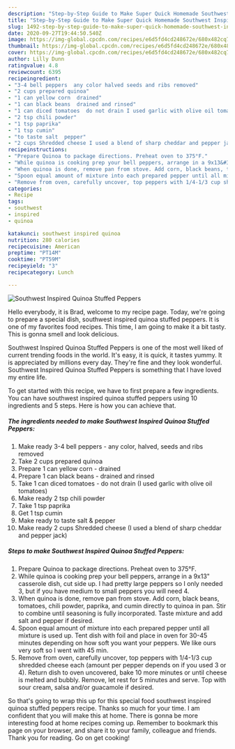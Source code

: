 ```yaml
---
description: "Step-by-Step Guide to Make Super Quick Homemade Southwest Inspired Quinoa Stuffed Peppers"
title: "Step-by-Step Guide to Make Super Quick Homemade Southwest Inspired Quinoa Stuffed Peppers"
slug: 1492-step-by-step-guide-to-make-super-quick-homemade-southwest-inspired-quinoa-stuffed-peppers
date: 2020-09-27T19:44:50.540Z
image: https://img-global.cpcdn.com/recipes/e6d5fd4cd248672e/680x482cq70/southwest-inspired-quinoa-stuffed-peppers-recipe-main-photo.jpg
thumbnail: https://img-global.cpcdn.com/recipes/e6d5fd4cd248672e/680x482cq70/southwest-inspired-quinoa-stuffed-peppers-recipe-main-photo.jpg
cover: https://img-global.cpcdn.com/recipes/e6d5fd4cd248672e/680x482cq70/southwest-inspired-quinoa-stuffed-peppers-recipe-main-photo.jpg
author: Lilly Dunn
ratingvalue: 4.8
reviewcount: 6395
recipeingredient:
- "3-4 bell peppers  any color halved seeds and ribs removed"
- "2 cups prepared quinoa"
- "1 can yellow corn  drained"
- "1 can black beans  drained and rinsed"
- "1 can diced tomatoes  do not drain I used garlic with olive oil tomatoes"
- "2 tsp chili powder"
- "1 tsp paprika"
- "1 tsp cumin"
- "to taste salt  pepper"
- "2 cups Shredded cheese I used a blend of sharp cheddar and pepper jack"
recipeinstructions:
- "Prepare Quinoa to package directions. Preheat oven to 375°F."
- "While quinoa is cooking prep your bell peppers, arrange in a 9x13&#34; casserole dish, cut side up. I had pretty large peppers so I only needed 3, but if you have medium to small peppers you will need 4."
- "When quinoa is done, remove pan from stove. Add corn, black beans, tomatoes, chili powder, paprika, and cumin directly to quinoa in pan. Stir to combine until seasoning is fully incorporated. Taste mixture and add salt and pepper if desired."
- "Spoon equal amount of mixture into each prepared pepper until all mixture is used up. Tent dish with foil and place in oven for 30-45 minutes depending on how soft you want your peppers. We like ours very soft so I went with 45 min."
- "Remove from oven, carefully uncover, top peppers with 1/4-1/3 cup shredded cheese each (amount per pepper depends on if you used 3 or 4). Return dish to oven uncovered, bake 10 more minutes or until cheese is melted and bubbly. Remove, let rest for 5 minutes and serve. Top with sour cream, salsa and/or guacamole if desired."
categories:
- Recipe
tags:
- southwest
- inspired
- quinoa

katakunci: southwest inspired quinoa 
nutrition: 280 calories
recipecuisine: American
preptime: "PT14M"
cooktime: "PT59M"
recipeyield: "3"
recipecategory: Lunch

---
```



![Southwest Inspired Quinoa Stuffed Peppers](https://img-global.cpcdn.com/recipes/e6d5fd4cd248672e/680x482cq70/southwest-inspired-quinoa-stuffed-peppers-recipe-main-photo.jpg)

Hello everybody, it is Brad, welcome to my recipe page. Today, we're going to prepare a special dish, southwest inspired quinoa stuffed peppers. It is one of my favorites food recipes. This time, I am going to make it a bit tasty. This is gonna smell and look delicious.

Southwest Inspired Quinoa Stuffed Peppers is one of the most well liked of current trending foods in the world. It's easy, it is quick, it tastes yummy. It is appreciated by millions every day. They're fine and they look wonderful. Southwest Inspired Quinoa Stuffed Peppers is something that I have loved my entire life.




To get started with this recipe, we have to first prepare a few ingredients. You can have southwest inspired quinoa stuffed peppers using 10 ingredients and 5 steps. Here is how you can achieve that.

<!--inarticleads1-->

##### The ingredients needed to make Southwest Inspired Quinoa Stuffed Peppers:

1. Make ready 3-4 bell peppers - any color, halved, seeds and ribs removed
1. Take 2 cups prepared quinoa
1. Prepare 1 can yellow corn - drained
1. Prepare 1 can black beans - drained and rinsed
1. Take 1 can diced tomatoes - do not drain (I used garlic with olive oil tomatoes)
1. Make ready 2 tsp chili powder
1. Take 1 tsp paprika
1. Get 1 tsp cumin
1. Make ready to taste salt &amp; pepper
1. Make ready 2 cups Shredded cheese (I used a blend of sharp cheddar and pepper jack)




<!--inarticleads2-->

##### Steps to make Southwest Inspired Quinoa Stuffed Peppers:

1. Prepare Quinoa to package directions. Preheat oven to 375°F.
1. While quinoa is cooking prep your bell peppers, arrange in a 9x13&#34; casserole dish, cut side up. I had pretty large peppers so I only needed 3, but if you have medium to small peppers you will need 4.
1. When quinoa is done, remove pan from stove. Add corn, black beans, tomatoes, chili powder, paprika, and cumin directly to quinoa in pan. Stir to combine until seasoning is fully incorporated. Taste mixture and add salt and pepper if desired.
1. Spoon equal amount of mixture into each prepared pepper until all mixture is used up. Tent dish with foil and place in oven for 30-45 minutes depending on how soft you want your peppers. We like ours very soft so I went with 45 min.
1. Remove from oven, carefully uncover, top peppers with 1/4-1/3 cup shredded cheese each (amount per pepper depends on if you used 3 or 4). Return dish to oven uncovered, bake 10 more minutes or until cheese is melted and bubbly. Remove, let rest for 5 minutes and serve. Top with sour cream, salsa and/or guacamole if desired.




So that's going to wrap this up for this special food southwest inspired quinoa stuffed peppers recipe. Thanks so much for your time. I am confident that you will make this at home. There is gonna be more interesting food at home recipes coming up. Remember to bookmark this page on your browser, and share it to your family, colleague and friends. Thank you for reading. Go on get cooking!
